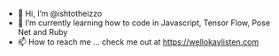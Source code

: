 - 👋 Hi, I’m @ishtotheizzo
- 🌱 I’m currently learning how to code in Javascript, Tensor Flow, Pose Net and Ruby 
- 📫 How to reach me ... check me out at https://wellokaylisten.com 

<!---
ishtotheizzo/ishtotheizzo is a ✨ special ✨ repository because its `README.md` (this file) appears on your GitHub profile.
You can click the Preview link to take a look at your changes.
--->
